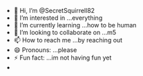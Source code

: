 - 👋 Hi, I’m @SecretSquirrell82
- 👀 I’m interested in ...everything
- 🌱 I’m currently learning ...how to be human
- 💞️ I’m looking to collaborate on ...m5
- 📫 How to reach me ...by reaching out
- 😄 Pronouns: ...please
- ⚡ Fun fact: ...im not having fun yet
- 

<!---
SecretSquirrell82/SecretSquirrell82 is a ✨ special ✨ repository because its `README.md` (this file) appears on your GitHub profile.
You can click the Preview link to take a look at your changes.
--->
